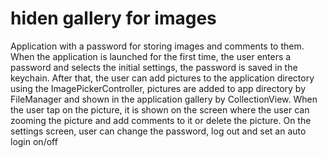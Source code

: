 # hiden gallery for images
Application with a password for storing images and comments to them. When the application is launched for the first time, the user enters a password and selects the initial settings, the password is saved in the keychain. After that, the user can add pictures to the application directory using the ImagePickerController, pictures are added to app directory by FileManager and shown in the application gallery by CollectionView. When the user tap on the picture, it is shown on the screen where the user can zooming the picture and add comments to it or delete the picture. On the settings screen, user can change the password, log out and set an auto login on/off
